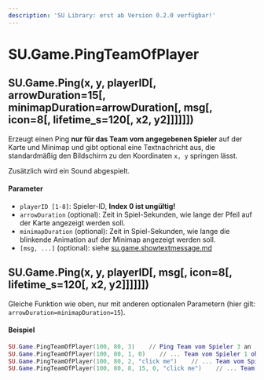 ```yaml
---
description: 'SU Library: erst ab Version 0.2.0 verfügbar!'
---
```


# SU.Game.PingTeamOfPlayer

## SU.Game.Ping(x, y, playerID\[, arrowDuration=15\[, minimapDuration=arrowDuration\[, msg\[, icon=8\[, lifetime\_s=120\[, x2, y2]]]]]])

Erzeugt einen Ping **nur für das Team vom angegebenen Spieler** auf der Karte und Minimap und gibt optional eine Textnachricht aus, die standardmäßig den Bildschirm zu den Koordinaten `x, y` springen lässt.

Zusätzlich wird ein Sound abgespielt.

#### Parameter

* `playerID [1-8]`: Spieler-ID, **Index 0 ist ungültig!**
* `arrowDuration` (optional): Zeit in Spiel-Sekunden, wie lange der Pfeil auf der Karte angezeigt werden soll.
* `minimapDuration` (optional): Zeit in Spiel-Sekunden, wie lange die blinkende Animation auf der Minimap  angezeigt werden soll.
* `[msg, ...]` (optional): siehe [su.game.showtextmessage.md](su.game.showtextmessage.md "mention")



## SU.Game.Ping(x, y, playerID\[, msg\[, icon=8\[, lifetime\_s=120\[, x2, y2]]]]]])

Gleiche Funktion wie oben, nur mit anderen optionalen Parametern (hier gilt: `arrowDuration=minimapDuration=15`).



#### Beispiel

```lua
SU.Game.PingTeamOfPlayer(100, 80, 3)    // Ping Team vom Spieler 3 an (100, 80) für je 15 Sekunden
SU.Game.PingTeamOfPlayer(100, 80, 1, 0)    // ... Team vom Spieler 1 ohne Pfeil, nur Animation auf der Minimap
SU.Game.PingTeamOfPlayer(100, 80, 2, "click me")    // ... Team vom Spieler 2 mit Textausgabe, Bildschirm springt zu den Koordinaten
SU.Game.PingTeamOfPlayer(100, 80, 8, 15, 0, "click me")    // ... Team vom Spieler 8 nur Pfeil und Nachricht
```

